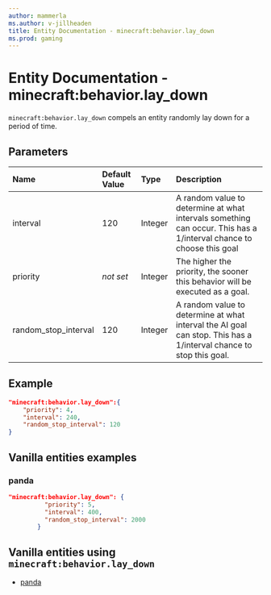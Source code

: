 ```yaml
---
author: mammerla
ms.author: v-jillheaden
title: Entity Documentation - minecraft:behavior.lay_down
ms.prod: gaming
---
```


# Entity Documentation - minecraft:behavior.lay_down

`minecraft:behavior.lay_down` compels an entity randomly lay down for a period of time.

## Parameters

|Name |Default Value  |Type  |Description  |
|:----------|:----------|:----------|:----------|
|interval| 120| Integer| A random value to determine at what intervals something can occur. This has a 1/interval chance to choose this goal |
|priority|*not set*|Integer|The higher the priority, the sooner this behavior will be executed as a goal.|
|random_stop_interval| 120| Integer| A random value to determine at what interval the AI goal can stop. This has a 1/interval chance to stop this goal.|

## Example

```json
"minecraft:behavior.lay_down":{
    "priority": 4,
    "interval": 240,
    "random_stop_interval": 120
}
```

## Vanilla entities examples

### panda

```json
"minecraft:behavior.lay_down": {
          "priority": 5,
          "interval": 400,
          "random_stop_interval": 2000
        }
```

## Vanilla entities using `minecraft:behavior.lay_down`

- [panda](../../../../Source/VanillaBehaviorPack_Snippets/entities/panda.md)
